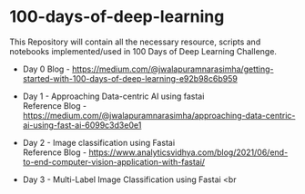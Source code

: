 # 100-days-of-deep-learning
This Repository will contain all the necessary resource, scripts and notebooks implemented/used in 100 Days of Deep Learning Challenge.

* Day 0 Blog - https://medium.com/@jwalapuramnarasimha/getting-started-with-100-days-of-deep-learning-e92b98c6b959

* Day 1 - Approaching Data-centric AI using fastai <br />
  Reference Blog - https://medium.com/@jwalapuramnarasimha/approaching-data-centric-ai-using-fast-ai-6099c3d3e0e1
  
* Day 2 - Image classification using Fastai <br />
  Reference Blog - https://www.analyticsvidhya.com/blog/2021/06/end-to-end-computer-vision-application-with-fastai/

* Day 3 - Multi-Label Image Classification using Fastai <br
